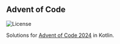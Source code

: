 ## Advent of Code

![License](https://img.shields.io/github/license/dvdmunckhof/advent-of-code)

Solutions for [Advent of Code 2024](https://adventofcode.com/) in Kotlin.
